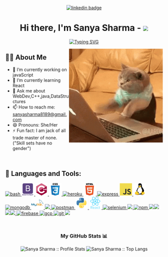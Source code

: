 <div align="center">
  
[![linkedin badge](https://img.shields.io/badge/Anushka_Singh-30302f?style=flat&logo=linkedin)](https://www.linkedin.com/in/anushka-singh-1606/)


  <h1>Hi there, I'm Sanya Sharma -   <img src="https://media.giphy.com/media/hvRJCLFzcasrR4ia7z/giphy.gif" width="30px"></h1>

[![Typing SVG](https://readme-typing-svg.herokuapp.com?font=Robot-Bold&size=30&color=fff&center=true&vCenter=true&width=900&height=110&lines=Passionate+Developer;Competetive+Programmer;Freelancer;CSE+Sophomore)](https://git.io/typing-svg)

  
</div>
  
<!-- ## Hi there 👋 

## I am a Fast Learner, FullStack Developer, Competetive Programmer -->

<img align="right" src="./codingcat.gif"/>

## 🙋‍♂️ About Me
- 🔭 I’m currently working on javaScript
- 🌱 I’m currently learning React
- 💬 Ask me about WebDev,C++,java,DataStructures
- 📫 How to reach me: sanyasharma8189@gmail.com
- 😄 Pronouns: She/Her
- ⚡ Fun fact: I am jack of all trade master of none.
 ("Skill sets have no gender")

<br/>

## 🚀 Languages and Tools:
<p align="centre"> 
<a href="https://www.gnu.org/software/bash/" target="_blank"><img src="https://raw.githubusercontent.com/jmnote/z-icons/master/svg/bash.svg" alt="bash" width="40" height="40"/> </a><a href="https://getbootstrap.com" target="_blank"><img src="https://raw.githubusercontent.com/devicons/devicon/master/icons/bootstrap/bootstrap-plain-wordmark.svg" alt="bootstrap" width="40" height="40"/><a href="https://www.w3schools.com/cpp/" target="_blank"> <img src="https://raw.githubusercontent.com/devicons/devicon/master/icons/cplusplus/cplusplus-original.svg" alt="cplusplus" width="40" height="40"/> </a><a href="https://www.w3schools.com/css/" target="_blank"> <img src="https://raw.githubusercontent.com/devicons/devicon/master/icons/css3/css3-original-wordmark.svg" alt="css3" width="40" height="40"/> </a> <a href="https://heroku.com" target="_blank"> <img src="https://www.vectorlogo.zone/logos/heroku/heroku-icon.svg" alt="heroku" width="40" height="40"/> </a><a href="https://www.w3.org/html/" target="_blank"> <img src="https://raw.githubusercontent.com/devicons/devicon/master/icons/html5/html5-original-wordmark.svg" alt="html5" width="40" height="40"/> </a><a href="https://expressjs.com" target="_blank"> <img src="https://icongr.am/devicon/express-original-wordmark.svg?size=128&color=ffffff" alt="express" width="40" height="40"/> </a> <a href="https://developer.mozilla.org/en-US/docs/Web/JavaScript" target="_blank"> <img src="https://raw.githubusercontent.com/devicons/devicon/master/icons/javascript/javascript-original.svg" alt="javascript" width="40" height="40"/> </a><a href="https://www.linux.org/" target="_blank"> <img src="https://raw.githubusercontent.com/devicons/devicon/master/icons/linux/linux-original.svg" alt="linux" width="40" height="40"/> </a><a href="https://www.mongodb.com/" target="_blank"> <img src="https://icongr.am/devicon/mongodb-original.svg?size=128&color=ffffff" alt="mongodb" width="40" height="40"/> </a><a href="https://www.mysql.com/" target="_blank"> <img src="https://raw.githubusercontent.com/devicons/devicon/master/icons/mysql/mysql-original-wordmark.svg" alt="mysql" width="40" height="40"/> </a>  <a href="https://nodejs.org" target="_blank"> <img src="/.github/icons/nodejs.svg" width="40"/> </a> <a href="https://postman.com" target="_blank"> <img src="https://www.vectorlogo.zone/logos/getpostman/getpostman-icon.svg" alt="postman" width="40" height="40"/> </a> <a href="https://www.python.org" target="_blank"> <img src="https://raw.githubusercontent.com/devicons/devicon/master/icons/python/python-original.svg" alt="python" width="40" height="40"/> </a><a href="https://reactjs.org/" target="_blank"> <img src="https://raw.githubusercontent.com/devicons/devicon/master/icons/react/react-original-wordmark.svg" alt="react" width="40" height="40"/> </a> <a href="https://www.selenium.dev" target="_blank"> <img src="https://raw.githubusercontent.com/detain/svg-logos/780f25886640cef088af994181646db2f6b1a3f8/svg/selenium-logo.svg" alt="selenium" width="40" height="40"/> </a> <a href="https://nextjs.org/" target="_blank"> <img style="background:white" src="/.github/icons/nextjs.svg" width="40"/> </a> <a href="https://www.npmjs.com/" target="_blank"> <img src="https://icongr.am/devicon/npm-original-wordmark.svg?size=128&color=ffffff" alt="npm" width="40" height="40"/> </a><img src="/.github/icons/vercel.svg" width="40"/><img src="/.github/icons/socketio.svg" width="40"/><img src="/.github/icons/redux.svg" width="30"/><img src="https://cdn.worldvectorlogo.com/logos/tailwindcss.svg" width="30"/><a href="https://firebase.google.com/" target="_blank"> <img src="https://www.vectorlogo.zone/logos/firebase/firebase-icon.svg" alt="firebase" width="40" height="40"/> </a> <a href="https://cloud.google.com" target="_blank"> <img src="https://www.vectorlogo.zone/logos/google_cloud/google_cloud-icon.svg" alt="gcp" width="40" height="40"/> </a> <a href="https://git-scm.com/" target="_blank"><img src="https://www.vectorlogo.zone/logos/git-scm/git-scm-icon.svg" alt="git" width="40" height="40"/> </a><img src="https://phaser.io/images/img.png" width="40"/>
  
</p>
<br>


<h3 align="center">My GitHub Stats 📊 </h3>
<p align="center">
  <img height="180em" src="https://github-readme-stats.vercel.app/api?username=SanyaSharma0640&theme=tokyonight&show_icons=true&hide_border=true&count_private=true" alt="Sanya Sharma :: Profile Stats" />
  <img height="180em" src="https://github-readme-stats.vercel.app/api/top-langs/?username=SanyaSharma0640&langs_count=8&theme=tokyonight&layout=compact&hide_border=true" alt="Sanya Sharma :: Top Langs" />
</p>

  

  
<!-- ![Github stats](https://github-readme-stats.vercel.app/api?username=Nushcode)
 -->
